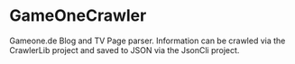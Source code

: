 # GameOneCrawler
Gameone.de Blog and TV Page parser. Information can be crawled via the CrawlerLib project and saved to JSON via the JsonCli project.
